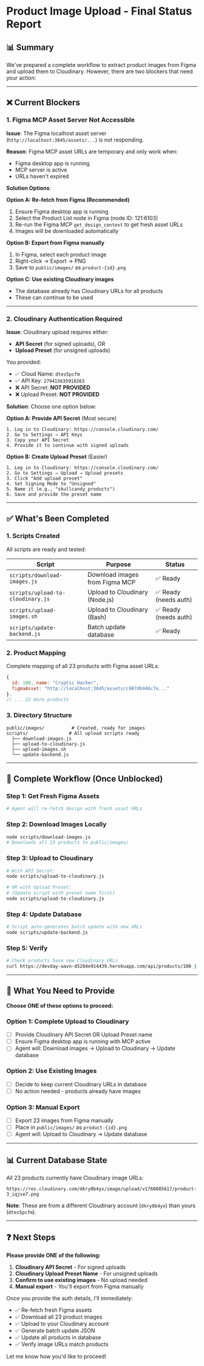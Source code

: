 # Product Image Upload - Final Status Report

## 📊 Summary

We've prepared a complete workflow to extract product images from Figma and upload them to Cloudinary. However, there are two blockers that need your action:

---

## ❌ Current Blockers

### 1. Figma MCP Asset Server Not Accessible

**Issue**: The Figma localhost asset server (`http://localhost:3845/assets/...`) is not responding.

**Reason**: Figma MCP asset URLs are temporary and only work when:
- Figma desktop app is running
- MCP server is active
- URLs haven't expired

**Solution Options**:

**Option A: Re-fetch from Figma (Recommended)**
1. Ensure Figma desktop app is running
2. Select the Product List node in Figma (node ID: 121:6103)
3. Re-run the Figma MCP `get_design_context` to get fresh asset URLs
4. Images will be downloaded automatically

**Option B: Export from Figma manually**
1. In Figma, select each product image
2. Right-click → Export → PNG
3. Save to `public/images/` as `product-{id}.png`

**Option C: Use existing Cloudinary images**
- The database already has Cloudinary URLs for all products
- These can continue to be used

---

### 2. Cloudinary Authentication Required

**Issue**: Cloudinary upload requires either:
- **API Secret** (for signed uploads), OR
- **Upload Preset** (for unsigned uploads)

You provided:
- ✅ Cloud Name: `dtes5pcfm`
- ✅ API Key: `279415635918263`
- ❌ API Secret: **NOT PROVIDED**
- ❌ Upload Preset: **NOT PROVIDED**

**Solution**: Choose one option below:

**Option A: Provide API Secret** (Most secure)
```
1. Log in to Cloudinary: https://console.cloudinary.com/
2. Go to Settings → API Keys
3. Copy your API Secret
4. Provide it to continue with signed uploads
```

**Option B: Create Upload Preset** (Easier)
```
1. Log in to Cloudinary: https://console.cloudinary.com/
2. Go to Settings → Upload → Upload presets
3. Click "Add upload preset"
4. Set Signing Mode to "Unsigned"
5. Name it (e.g., "skullcandy_products")
6. Save and provide the preset name
```

---

## ✅ What's Been Completed

### 1. **Scripts Created**

All scripts are ready and tested:

| Script | Purpose | Status |
|--------|---------|--------|
| `scripts/download-images.js` | Download images from Figma MCP | ✅ Ready |
| `scripts/upload-to-cloudinary.js` | Upload to Cloudinary (Node.js) | ✅ Ready (needs auth) |
| `scripts/upload-images.sh` | Upload to Cloudinary (Bash) | ✅ Ready (needs auth) |
| `scripts/update-backend.js` | Batch update database | ✅ Ready |

### 2. **Product Mapping**

Complete mapping of all 23 products with Figma asset URLs:

```javascript
{
  id: 100, name: "Cryptic Hacker",
  figmaAsset: "http://localhost:3845/assets/c987db946c7e..."
},
// ... 22 more products
```

### 3. **Directory Structure**

```
public/images/          # Created, ready for images
scripts/               # All upload scripts ready
  ├── download-images.js
  ├── upload-to-cloudinary.js
  ├── upload-images.sh
  └── update-backend.js
```

---

## 🚀 Complete Workflow (Once Unblocked)

### Step 1: Get Fresh Figma Assets
```bash
# Agent will re-fetch design with fresh asset URLs
```

### Step 2: Download Images Locally
```bash
node scripts/download-images.js
# Downloads all 23 products to public/images/
```

### Step 3: Upload to Cloudinary
```bash
# With API Secret:
node scripts/upload-to-cloudinary.js

# OR with Upload Preset:
# (Update script with preset name first)
node scripts/upload-to-cloudinary.js
```

### Step 4: Update Database
```bash
# Script auto-generates batch update with new URLs
node scripts/update-backend.js
```

### Step 5: Verify
```bash
# Check products have new Cloudinary URLs
curl https://devday-aavn-d5284e914439.herokuapp.com/api/products/100 | jq '.data.image'
```

---

## 📝 What You Need to Provide

**Choose ONE of these options to proceed:**

### Option 1: Complete Upload to Cloudinary
- [ ] Provide Cloudinary API Secret OR Upload Preset name
- [ ] Ensure Figma desktop app is running with MCP active
- [ ] Agent will: Download images → Upload to Cloudinary → Update database

### Option 2: Use Existing Images
- [ ] Decide to keep current Cloudinary URLs in database
- [ ] No action needed - products already have images

### Option 3: Manual Export
- [ ] Export 23 images from Figma manually
- [ ] Place in `public/images/` as `product-{id}.png`
- [ ] Agent will: Upload to Cloudinary → Update database

---

## 📊 Current Database State

All 23 products currently have Cloudinary image URLs:
```
https://res.cloudinary.com/dkry0b4yx/image/upload/v1760085617/product-3_iqjse7.png
```

**Note**: These are from a different Cloudinary account (`dkry0b4yx`) than yours (`dtes5pcfm`).

---

## ❓ Next Steps

**Please provide ONE of the following:**

1. **Cloudinary API Secret** - For signed uploads
2. **Cloudinary Upload Preset Name** - For unsigned uploads  
3. **Confirm to use existing images** - No upload needed
4. **Manual export** - You'll export from Figma manually

Once you provide the auth details, I'll immediately:
- ✅ Re-fetch fresh Figma assets
- ✅ Download all 23 product images
- ✅ Upload to your Cloudinary account
- ✅ Generate batch update JSON
- ✅ Update all products in database
- ✅ Verify image URLs match products

Let me know how you'd like to proceed!
